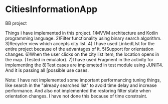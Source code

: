 # CitiesInformationApp
BB project

Things i have implemented in this project.
1)MVVM architecture and Kotlin programming language.
2)Filter functionality using binary search algorithm.
3)Recycler view which accepts city list.
4) I have used LinkedLIst for the entire project because of the advantages of it.
5)Support for orientation changes.
6)When the user clicks on the city list item, the location opens in the map. (Tested in emulator).
7)I have used Fragment in the activity for implementing the 
8)Test cases are implemeted in test module using JUNIT4. And it is passing all [possible use cases.



Note: I have not implemented some important performancing tuning things, like search in the "already searched list" to avoid time delay and increase performance. 
And also not implemented the restoring filter state when orientation changes. I have not done  this because of time constraint.
